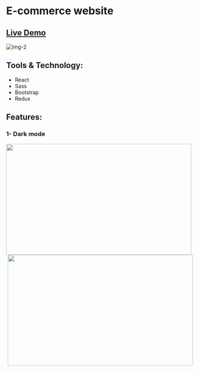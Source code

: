 # E-commerce website
<h2><a href="https://shopping-37a99.web.app/">Live Demo</a></h2>


![img-2](https://user-images.githubusercontent.com/100860879/209667367-5bbf43bc-99bc-4541-afbf-801f606aa81c.jpg)

## Tools & Technology:
* React
* Sass
* Bootstrap
* Redux

## Features:
### 1- Dark mode
<img src="https://user-images.githubusercontent.com/100860879/209667367-5bbf43bc-99bc-4541-afbf-801f606aa81c.jpg" align="left"  width="500" height="300"/>
<img src="https://user-images.githubusercontent.com/100860879/209667772-b25e7104-4f92-4f64-8df3-9b578934896a.jpg" align="right"  width="500" height="300"/>

